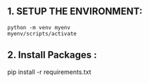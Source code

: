 ## 1. SETUP THE ENVIRONMENT:

    python -m venv myenv
    myenv/scripts/activate

## 2. Install Packages :

pip install -r requirements.txt
